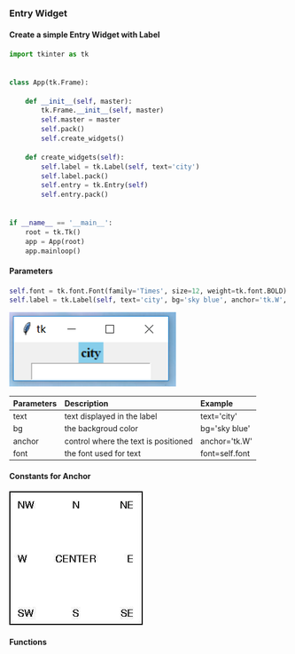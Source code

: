 ### Entry Widget

#### Create a simple Entry Widget with Label
```python
import tkinter as tk


class App(tk.Frame):

    def __init__(self, master):
        tk.Frame.__init__(self, master)
        self.master = master
        self.pack()
        self.create_widgets()

    def create_widgets(self):
        self.label = tk.Label(self, text='city')
        self.label.pack()
        self.entry = tk.Entry(self)
        self.entry.pack()


if __name__ == '__main__':
    root = tk.Tk()
    app = App(root)
    app.mainloop()
```
#### Parameters
```python
self.font = tk.font.Font(family='Times', size=12, weight=tk.font.BOLD)
self.label = tk.Label(self, text='city', bg='sky blue', anchor='tk.W', font=self.font )
```
![](/assets/ch2/tkentry.PNG)

|Parameters|Description|Example|
|:---|:---|:---|
|text|text displayed in the label|text='city'|
|bg|the backgroud color|bg='sky blue'|
|anchor|control where the text is positioned|anchor='tk.W'|
|font|the font used for text|font=self.font|

#### Constants for Anchor

![](/assets/ch2/tkanchor.jpg)
#### Functions







